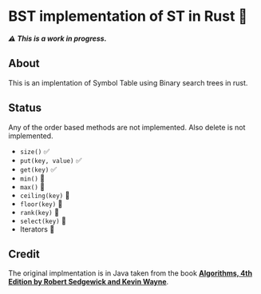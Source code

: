 # BST implementation of ST in Rust 🦀
___⚠️ This is a work in progress.___

## About
This is an implentation of Symbol Table using Binary search trees in rust.

## Status 
Any of the order based methods are not implemented. Also delete is not implemented.
- `size()` ✅
- `put(key, value)` ✅
- `get(key)` ✅
- `min()` 🚧
- `max()` 🚧
- `ceiling(key)` 🚧
- `floor(key)` 🚧
- `rank(key)` 🚧
- `select(key)` 🚧
- Iterators 🚧


## Credit
The original implmentation is in Java taken from the book [__Algorithms, 4th Edition by Robert Sedgewick and Kevin Wayne__](https://algs4.cs.princeton.edu/32bst/BST.java.html).